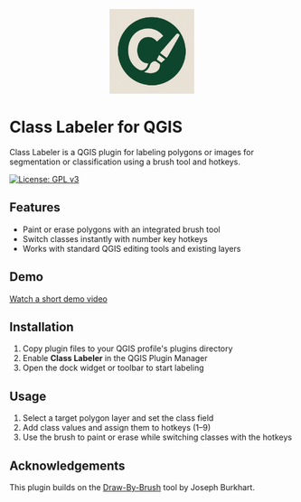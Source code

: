 <p align="center">
  <img src="class_labeler.png" alt="Class Labeler Logo" width="150"/>
</p>

# Class Labeler for QGIS

Class Labeler is a QGIS plugin for labeling polygons or images for segmentation or classification using a brush tool and hotkeys.

[![License: GPL v3](https://img.shields.io/badge/License-GPLv3-blue.svg)](https://www.gnu.org/licenses/gpl-3.0)

## Features

- Paint or erase polygons with an integrated brush tool
- Switch classes instantly with number key hotkeys
- Works with standard QGIS editing tools and existing layers

## Demo

[Watch a short demo video](https://samplelib.com/lib/preview/mp4/sample-5s.mp4)

## Installation

1. Copy plugin files to your QGIS profile's plugins directory
2. Enable **Class Labeler** in the QGIS Plugin Manager
3. Open the dock widget or toolbar to start labeling

## Usage

1. Select a target polygon layer and set the class field
2. Add class values and assign them to hotkeys (1–9)
3. Use the brush to paint or erase while switching classes with the hotkeys

## Acknowledgements

This plugin builds on the [Draw-By-Brush](https://github.com/josephburkhart/Draw-By-Brush) tool by Joseph Burkhart.

